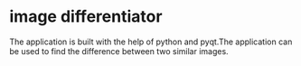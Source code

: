 # image differentiator

The application is built with the help of python and pyqt.The application can be used to find the difference between two similar images.

